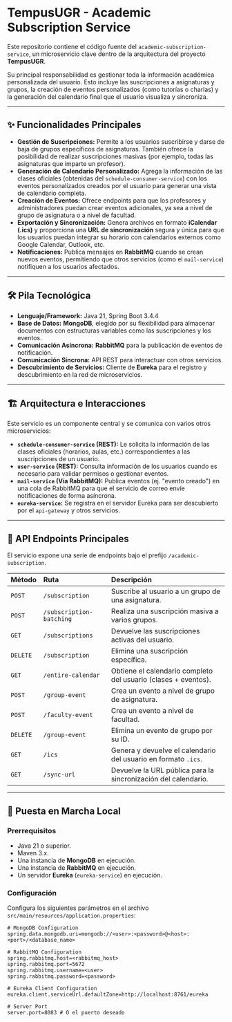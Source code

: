 # TempusUGR - Academic Subscription Service

Este repositorio contiene el código fuente del `academic-subscription-service`, un microservicio clave dentro de la arquitectura del proyecto **TempusUGR**.

Su principal responsabilidad es gestionar toda la información académica personalizada del usuario. Esto incluye las suscripciones a asignaturas y grupos, la creación de eventos personalizados (como tutorías o charlas) y la generación del calendario final que el usuario visualiza y sincroniza.

---

## ✨ Funcionalidades Principales

* **Gestión de Suscripciones:** Permite a los usuarios suscribirse y darse de baja de grupos específicos de asignaturas. También ofrece la posibilidad de realizar suscripciones masivas (por ejemplo, todas las asignaturas que imparte un profesor).
* **Generación de Calendario Personalizado:** Agrega la información de las clases oficiales (obtenidas del `schedule-consumer-service`) con los eventos personalizados creados por el usuario para generar una vista de calendario completa.
* **Creación de Eventos:** Ofrece endpoints para que los profesores y administradores puedan crear eventos adicionales, ya sea a nivel de grupo de asignatura o a nivel de facultad.
* **Exportación y Sincronización:** Genera archivos en formato **iCalendar (.ics)** y proporciona una **URL de sincronización** segura y única para que los usuarios puedan integrar su horario con calendarios externos como Google Calendar, Outlook, etc.
* **Notificaciones:** Publica mensajes en **RabbitMQ** cuando se crean nuevos eventos, permitiendo que otros servicios (como el `mail-service`) notifiquen a los usuarios afectados.

---

## 🛠️ Pila Tecnológica

* **Lenguaje/Framework:** Java 21, Spring Boot 3.4.4
* **Base de Datos:** **MongoDB**, elegido por su flexibilidad para almacenar documentos con estructuras variables como las suscripciones y los eventos.
* **Comunicación Asíncrona:** **RabbitMQ** para la publicación de eventos de notificación.
* **Comunicación Síncrona:** API REST para interactuar con otros servicios.
* **Descubrimiento de Servicios:** Cliente de **Eureka** para el registro y descubrimiento en la red de microservicios.

---

## 🏗️ Arquitectura e Interacciones

Este servicio es un componente central y se comunica con varios otros microservicios:

* **`schedule-consumer-service` (REST):** Le solicita la información de las clases oficiales (horarios, aulas, etc.) correspondientes a las suscripciones de un usuario.
* **`user-service` (REST):** Consulta información de los usuarios cuando es necesario para validar permisos o gestionar eventos.
* **`mail-service` (Vía RabbitMQ):** Publica eventos (ej. "evento creado") en una cola de RabbitMQ para que el servicio de correo envíe notificaciones de forma asíncrona.
* **`eureka-service`:** Se registra en el servidor Eureka para ser descubierto por el `api-gateway` y otros servicios.

---

## 🔌 API Endpoints Principales

El servicio expone una serie de endpoints bajo el prefijo `/academic-subscription`.

| Método | Ruta | Descripción |
| :--- | :--- | :--- |
| `POST` | `/subscription` | Suscribe al usuario a un grupo de una asignatura. |
| `POST` | `/subscription-batching` | Realiza una suscripción masiva a varios grupos. |
| `GET`| `/subscriptions` | Devuelve las suscripciones activas del usuario. |
| `DELETE` | `/subscription` | Elimina una suscripción específica. |
| `GET` | `/entire-calendar`| Obtiene el calendario completo del usuario (clases + eventos). |
| `POST`| `/group-event` | Crea un evento a nivel de grupo de asignatura. |
| `POST`| `/faculty-event` | Crea un evento a nivel de facultad. |
| `DELETE` | `/group-event` | Elimina un evento de grupo por su ID. |
| `GET`| `/ics` | Genera y devuelve el calendario del usuario en formato `.ics`. |
| `GET`| `/sync-url` | Devuelve la URL pública para la sincronización del calendario. |

---

## 🚀 Puesta en Marcha Local

### **Prerrequisitos**

* Java 21 o superior.
* Maven 3.x.
* Una instancia de **MongoDB** en ejecución.
* Una instancia de **RabbitMQ** en ejecución.
* Un servidor **Eureka** (`eureka-service`) en ejecución.

### **Configuración**

Configura los siguientes parámetros en el archivo `src/main/resources/application.properties`:

```properties
# MongoDB Configuration
spring.data.mongodb.uri=mongodb://<user>:<password>@<host>:<port>/<database_name>

# RabbitMQ Configuration
spring.rabbitmq.host=<rabbitmq_host>
spring.rabbitmq.port=5672
spring.rabbitmq.username=<user>
spring.rabbitmq.password=<password>

# Eureka Client Configuration
eureka.client.serviceUrl.defaultZone=http://localhost:8761/eureka

# Server Port
server.port=8083 # O el puerto deseado
